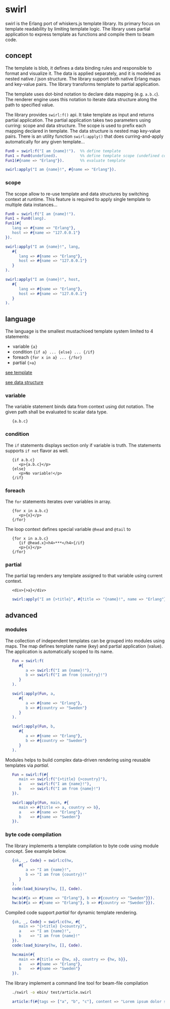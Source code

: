 # swirl

swirl is the Erlang port of whiskers.js template library. Its primary focus on template readability by limiting template logic. The library uses partial application to express template as functions and compile them to beam code.


## concept

The template is blob, it defines a data binding rules and responsible to format and visualize it. The data is applied separately, and it is modeled as nested native / json structure. The library support both native Erlang maps and key-value pairs. The library transforms template to partial application. 

The template uses dot-bind notation to declare data mapping (e.g. `a.b.c`). The renderer engine uses this notation to iterate data structure along the path to specified value. 

The library provides `swirl:f()` api. It take template as input and returns partial application. The partial application takes two parameters using curring: scope and data structure. The scope is used to prefix each mapping declared in template. The data structure is nested map key-value pairs. There is an utility function `swirl:apply()` that does curring-and-apply automatically for any given template... 

```erlang
Fun0 = swirl:f("I am {name}!").  %% define template
Fun1 = Fun0(undefined).          %% define template scope (undefined corresponds to root)
Fun1(#{name => "Erlang"}).       %% evaluate template

swirl:apply("I am {name}!", #{name => "Erlang"}).
```

### scope

The scope allow to re-use template and data structures by switching context at runtime. This feature is required to apply single template to multiple data instances...  

```erlang
Fun0 = swirl:f("I am {name}!").
Fun1 = Fun0(lang).
Fun1(#{
   lang => #{name => "Erlang"}, 
   host => #{name => "127.0.0.1"}
}).

swirl:apply("I am {name}!", lang, 
   #{
      lang => #{name => "Erlang"}, 
      host => #{name => "127.0.0.1"}
   }
).

swirl:apply("I am {name}!", host, 
   #{
      lang => #{name => "Erlang"}, 
      host => #{name => "127.0.0.1"}
   }
).
```


## language

The language is the smallest mustachioed template system limited to 4 statements:
* variable `{a}`
* condition `{if a} ... {else} ... {/if}`
* foreach `{for x in a} ... {/for}`
* partial `{>a}`

[see template](test/article.swirl)

[see data structure](test/article.json)


### variable

The variable statement binds data from context using dot notation. The given path shall be evaluated to scalar data type. 

```
   {a.b.c}
```


### condition

The `if` statements displays section only if variable is truth. The statements supports `if not` flavor as well.

```
   {if a.b.c}
      <p>{a.b.c}</p>
   {else}
      <p>No variable!</p>
   {/if}
```

### foreach

The `for` statements iterates over variables in array. 

```
   {for x in a.b.c}
      <p>{x}</p>
   {/for}
```

The loop context defines special variable `@head` and `@tail` to 
```
   {for x in a.b.c}
      {if @head.x}<h4>***</h4>{/if}
      <p>{x}</p>
   {/for}
```

### partial

The partial tag renders any template assigned to that variable using current context.

```
   <div>{>a}</div>
```

```erlang
   swirl:apply("I am {>title}", #{title => "{name}!", name => "Erlang"}).
```

## advanced

### modules

The collection of independent templates can be grouped into modules using maps. The map defines template name (key) and partial application (value). The application is automatically scoped to its name. 

```erlang
   Fun = swirl:f(
      #{
         a => swirl:f("I am {name}!"), 
         b => swirl:f("I am from {country}!")
      }
   ).

   swirl:apply(Fun, a, 
      #{
         a => #{name => "Erlang"}, 
         b => #{country => "Sweden"}
      }
   ).

   swirl:apply(Fun, b, 
      #{
         a => #{name => "Erlang"}, 
         b => #{country => "Sweden"}
      }
   ).
```

Modules helps to build complex data-driven rendering using reusable templates via _partial_.

```erlang
   Fun = swirl:f(#{
      main => swirl:f("{>title} {>country}"), 
      a    => swirl:f("I am {name}!"), 
      b    => swirl:f("I am from {name}!")
   }).

   swirl:apply(Fun, main, #{
      main => #{title => a, country => b},
      a    => #{name => "Erlang"},
      b    => #{name => "Sweden"}
   }).
```


### byte code compilation

The library implements a template compilation to byte code using module concept. 
See example below.

```erlang
   {ok, _, Code} = swirl:c(hw, 
      #{
         a => "I am {name}!", 
         b => "I am from {country}!"
      }
   ).
   code:load_binary(hw, [], Code).

   hw:a(#{a => #{name => "Erlang"}, b => #{country => "Sweden"}}).
   hw:b(#{a => #{name => "Erlang"}, b => #{country => "Sweden"}}).
```

Compiled code support _partial_ for dynamic template rendering.

```erlang
   {ok, _, Code} = swirl:c(hw, #{
      main => "{>title} {>country}", 
      a    => "I am {name}!", 
      b    => "I am from {name}!"
   }).
   code:load_binary(hw, [], Code).

   hw:main(#{
      main => #{title => {hw, a}, country => {hw, b}},
      a    => #{name => "Erlang"},
      b    => #{name => "Sweden"}
   }).
```

The library implement a command line tool for beam-file compilation

```bash
   ./swirl -o ebin/ test/article.swirl
```

```erlang
   article:f(#{tags => ["a", "b", "c"], content => "Lorem ipsum dolor sit amet"}).
```




